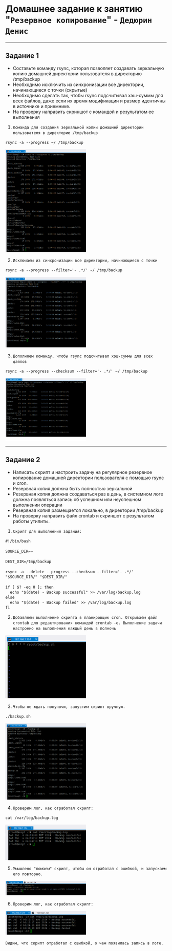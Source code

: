 # Домашнее задание к занятию "`Резервное копирование`" - `Дедюрин Денис`

---

## Задание 1

* Составьте команду rsync, которая позволяет создавать зеркальную копию домашней директории пользователя в директорию /tmp/backup
* Необходимо исключить из синхронизации все директории, начинающиеся с точки (скрытые)
* Необходимо сделать так, чтобы rsync подсчитывал хэш-суммы для всех файлов, даже если их время модификации и размер идентичны в источнике и приемнике.
* На проверку направить скриншот с командой и результатом ее выполнения


1. `Команда для создания зеркальной копии домашней директории пользователя в директорию /tmp/backup`
```
rsync -a --progress ~/ /tmp/backup
```
<img src = "img/001.png" width = 50%>

2. `Исключаем из синхронизации все директории, начинающиеся с точки`
```
rsync -a --progress --filter='- .*/' ~/ /tmp/backup
```
<img src = "img/002.png" width = 50%>

3. `Дополняем команду, чтобы rsync подсчитывал хэш-суммы для всех файлов`

```
rsync -a --progress --checksum --filter='- .*/' ~/ /tmp/backup
```
<img src = "img/003.png" width = 50%>

---

## Задание 2

* Написать скрипт и настроить задачу на регулярное резервное копирование домашней директории пользователя с помощью rsync и cron.
* Резервная копия должна быть полностью зеркальной
* Резервная копия должна создаваться раз в день, в системном логе должна появляться запись об успешном или неуспешном выполнении операции
* Резервная копия размещается локально, в директории /tmp/backup
* На проверку направить файл crontab и скриншот с результатом работы утилиты.


1. `Скрипт для выполнения задания:`
```
#!/bin/bash

SOURCE_DIR=~

DEST_DIR=/tmp/backup

rsync -a --delete --progress --checksum --filter='- .*/' "$SOURCE_DIR/" "$DEST_DIR/"

if [ $? -eq 0 ]; then
  echo "$(date) - Backup successful" >> /var/log/backup.log
else
  echo "$(date) - Backup failed" >> /var/log/backup.log
fi
```

2. `Добавляем выполнение скрипта в планировщик cron. Открываем файл crontab для редактирования командой crontab -e. Выполнение задачи настроено на выполнения каждый день в полночь`
<img src = "img/004.png" width = 50%>

3. `Чтобы не ждать полуночи, запустим скрипт вручную.`
```
./backup.sh
```
<img src = "img/005.png" width = 50%>

4. `Проверим лог, как отработал скрипт:`
```
cat /var/log/backup.log
```
<img src = "img/006.png" width = 50%>

5. `Умышлено "ломаем" скрипт, чтобы он отработал с ошибкой, и запускаем его повторно.`
<img src = "img/007.png" width = 50%>

6. `Проверим лог, как отработал скрипт:`
<img src = "img/008.png" width = 50%>

`Видим, что скрипт отработал с ошибкой, о чем появилась запись в логе.`
